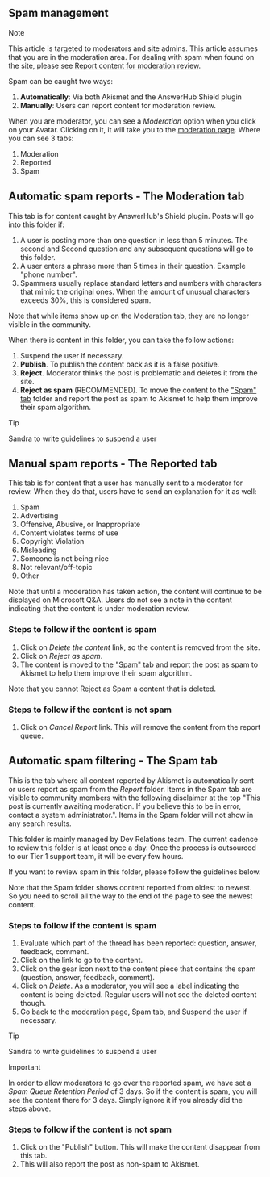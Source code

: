 ## Spam management

> [!NOTE]
> This article is targeted to moderators and site admins.
> This article assumes that you are in the moderation area. For dealing with spam when found on the site, please see [Report content for moderation review](report-to-moderation.md).

Spam can be caught two ways:

1. **Automatically**: Via both Akismet and the AnswerHub Shield plugin
1. **Manually**: Users can report content for moderation review.

When you are moderator, you can see a *Moderation* option when you click on your Avatar. Clicking on it, it will take you to the [moderation page](https://review.docs.microsoft.com/en-us/microsoft-qa-docs/user-experience-guides/moderator?branch=master). Where you can see 3 tabs:

1. Moderation
1. Reported
1. Spam

## Automatic spam reports - The Moderation tab

This tab is for content caught by AnswerHub's Shield plugin. Posts will go into this folder if:

1. A user is posting more than one question in less than 5 minutes. The second and Second question and any subsequent questions will go to this folder.
1. A user enters a phrase more than 5 times in their question. Example "phone number".
1. Spammers usually replace standard letters and numbers with characters that mimic the original ones. When the amount of unusual characters exceeds 30%, this is considered spam.

Note that while items show up on the Moderation tab, they are no longer visible in the community.  

When there is content in this folder, you can take the follow actions:

1. Suspend the user if necessary.
1. **Publish**. To publish the content back as it is a false positive.
1. **Reject**. Moderator thinks the post is problematic and deletes it from the site.
1. **Reject as spam** (RECOMMENDED). To move the content to the ["Spam" tab](#automatic-spam-filtering---the-spam-tab) folder and report the post as spam to Akismet to help them improve their spam algorithm.

> [!TIP]
> Sandra to write guidelines to suspend a user

## Manual spam reports - The Reported tab

This tab is for content that a user has manually sent to a moderator for review. When they do that, users have to send an explanation for it as well:

1. Spam
1. Advertising
1. Offensive, Abusive, or Inappropriate
1. Content violates terms of use
1. Copyright Violation
1. Misleading
1. Someone is not being nice
1. Not relevant/off-topic
1. Other

Note that until a moderation has taken action, the content will continue to be displayed on Microsoft Q&A. Users do not see a note in the content indicating that the content is under moderation review.

### Steps to follow if the content is spam

1. Click on *Delete the content* link, so the content is removed from the site.
1. Click on *Reject as spam*.
1. The content is moved to the ["Spam" tab](#automatic-spam-filtering---the-spam-tab) and report the post as spam to Akismet to help them improve their spam algorithm.

Note that you cannot Reject as Spam a content that is deleted.

### Steps to follow if the content is not spam

1. Click on *Cancel Report* link. This will remove the content from the report queue.

## Automatic spam filtering - The Spam tab

This is the tab where all content reported by Akismet is automatically sent or users report as spam from the *Report* folder. Items in the Spam tab are visible to community members with the following disclaimer at the top "This post is currently awaiting moderation. If you believe this to be in error, contact a system administrator.". Items in the Spam folder will not show in any search results.

This folder is mainly managed by Dev Relations team. The current cadence to review this folder is at least once a day. Once the process is outsourced to our Tier 1 support team, it will be every few hours.

If you want to review spam in this folder, please follow the guidelines below.

Note that the Spam folder shows content reported from oldest to newest. So you need to scroll all the way to the end of the page to see the newest content.

### Steps to follow if the content is spam

1. Evaluate which part of the thread has been reported: question, answer, feedback, comment.
1. Click on the link to go to the content.
1. Click on the gear icon next to the content piece that contains the spam (question, answer, feedback, comment).
1. Click on *Delete*. As a moderator, you will see a label indicating the content is being deleted. Regular users will not see the deleted content though.
1. Go back to the moderation page, Spam tab, and Suspend the user if necessary.

> [!TIP]
> Sandra to write guidelines to suspend a user

> [!IMPORTANT]
> In order to allow moderators to go over the reported spam, we have set a *Spam Queue Retention Period* of 3 days. So if the content is spam, you will see the content there for 3 days. Simply ignore it if you already did the steps above.

### Steps to follow if the content is not spam

1. Click on the "Publish" button. This will make the content disappear from this tab.
1. This will also report the post as non-spam to Akismet.

